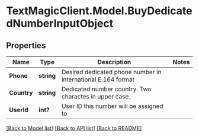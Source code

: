 # TextMagicClient.Model.BuyDedicatedNumberInputObject
## Properties

Name | Type | Description | Notes
------------ | ------------- | ------------- | -------------
**Phone** | **string** | Desired dedicated phone number in international E.164 format | 
**Country** | **string** | Dedicated number country. Two charactes in upper case. | 
**UserId** | **int?** | User ID this number will be assigned to | 

[[Back to Model list]](../README.md#documentation-for-models) [[Back to API list]](../README.md#documentation-for-api-endpoints) [[Back to README]](../README.md)

